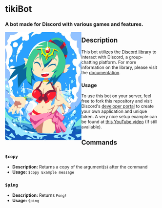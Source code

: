 # tikiBot

### A bot made for Discord with various games and features.

<img src="/static/tiki.jpg" width = 250 align="left">

## Description
This bot utilizes the [Discord library](https://github.com/Rapptz/discord.py) to interact with Discord, a group-chatting platform. For more information on the library, please visit the [documentation](https://discordpy.readthedocs.io/en/latest/index.html). 

### Usage
To use this bot on your server, feel free to fork this repository and visit Discord's [developer portal](https://discord.com/developers/applications) to create your own application and unique token. A very nice setup example can be found at [this YouTube video](https://www.youtube.com/watch?v=nW8c7vT6Hl4) (If still available).

## Commands
### ```$copy```

* **Description:** Returns a copy of the argument(s) after the command
* **Usage:** ```$copy Example message```

### ```$ping```

* **Description:** Returns ```Pong!```
* **Usage:** ```$ping```
